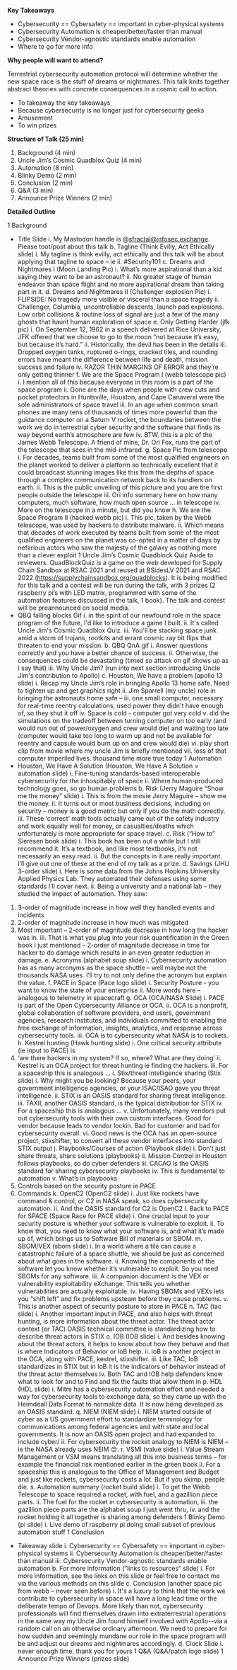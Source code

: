 **Key Takeaways**
-	Cybersecurity == Cybersafety == important in cyber-physical systems
-	Cybersecurity Automation is cheaper/better/faster than manual
-	Cybersecurity Vendor-agnostic standards enable automation
-	Where to go for more info

**Why people will want to attend?**

Terrestrial cybersecurity automation protocol will determine whether the new space race is the stuff of dreams or nightmares. This talk knits together abstract theories with concrete consequences in a cosmic call to action.
-	To takeaway the key takeaways
-	Because cybersecurity is no longer just for cybersecurity geeks
-	Amusement
-	To win prizes

**Structure of Talk (25 min)**
1. Background (4 min)
1. Uncle Jim’s Cosmic Quadblox Quiz (4 min)
1. Automation (8 min)
1. Blinky Demo (2 min)
1. Conclusion (2 min)
1. Q&A (3 min)
1. Announce Prize Winners (2 min)

**Detailed Outline**

1 Background
   *	Title Slide
i.	My Mastodon handle is @sfractal@infosec.exchange. Please toot/post about this talk
b.	Tagline (Think Evilly, Act Ethically slide)
i.	My tagline is think evilly, act ethically and this talk will be about applying that tagline to space – ie
ii.	#Security101
c.	Dreams and Nightmares  I (Moon Landing Pic)
i.	What’s more aspirational than a kid saying they want to be an astronaut?
ii.	No greater stage of human endeavor than space flight and no more aspirational dream than taking part in it.
d.	Dreams and Nightmares  II (Challenger explosion Pic)
i.	FLIPSIDE: No tragedy more visible or visceral than a space tragedy
ii.	Challenger, Columbia, uncontrollable descents, launch pad explosions. Low orbit collisions & routine loss of signal are just a few of the many ghosts that haunt human exploration of space
e.	Only Getting Harder (jfk pic)
i.	On September 12, 1962 in a speech delivered at Rice University, JFK offered that we choose to go to the moon “not because it’s easy, but because it’s hard.”
ii.	Historically, the devil has been in the details
iii.	Dropped oxygen tanks, ruptured o-rings, cracked tiles, and rounding errors have meant the difference between life and death, mission success and failure
iv.	RAZOR THIN MARGINS OF ERROR and they’re only getting thinner
f.	We are the Space Program I (webb telescope pic)
i.	I mention all of this because everyone in this room is a part of the space program
ii.	Gone are the days when people with crew cuts and pocket protectors in Huntsville, Houston, and Cape Canaveral were the sole administrators of space travel
iii.	In an age when common smart phones are many tens of thousands of times more powerful than the guidance computer on a Saturn V rocket, the boundaries between the work we do in terrestrial cyber security and the software that finds its way beyond earth’s atmosphere are few
iv.	BTW, this is a pic of the James Webb Telescope. A friend of mine, Dr. Ori Fox, runs the part of the telescope that sees in the mid-infrared.
g.	Space Pic from telescope
i.	For decades, teams built from some of the most qualified engineers on the planet worked to deliver a platform so technically excellent that it could broadcast stunning images like this from the depths of space through a complex communication network back to its handlers on earth.
ii.	This is the public unveiling of this picture and you are the first people outside the telescope
iii.	Ori info summary here on how many computers, much software, how much open source … in telescope
iv.	More on the telescope in a minute, but did you know
h.	We are the Space Program II (hacked webb pic)
i.	This pic, taken by the Webb telescope, was used by hackers to distribute malware.
ii.	Which means that decades of work executed by teams built from some of the most qualified engineers on the planet was co-opted in a matter of days by nefarious actors who saw the majesty of the galaxy as nothing more than a clever exploit
1 Uncle Jim’s Cosmic Quadblock Quiz
Aside to reviewers. QuadBlockQuiz is a game on the web developed for Supply Chain Sandbox at RSAC 2021 and reused at BSidesLV 2021 and RSAC 2022 (https://supplychainsandbox.org/quadblocks). It is being modified for this talk and a contest will be run during the talk, with 3 prizes (2 raspberry pi’s with LED matrix, programmed with some of the automation features discussed in the talk, 1 book). The talk and contest will be preannounced on social media.
   *	QBQ falling blocks Gif
i.	in the spirit of our newfound role in the space program of the future, I'd like to introduce a game I built.
ii.	It's called Uncle Jim's Cosmic Quadblox Quiz.
iii.	You'll be stacking space junk amid a storm of trojans, rootkits and errant cosmic ray bit flips that threaten to end your mission.
b.	QBQ QnA gif
i.	Answer questions correctly and you have a better chance of success.
ii.	Otherwise, the consequences could be devastating (timed so attack on gif shows up as I say that)
iii.	Why Uncle Jim? (run into next section introducing Uncle Jim's contribution to Apollo)
c.	Houston, We have a problem (apollo 13 slide)
i.	Recap my Uncle Jim’s role in bringing Apollo 13 home safe. Need to tighten up and get graphics right
ii.	Jim Sparrell (my uncle) role in bringing the astronauts home safe –
iii.	one small computer, necessary for real-time reentry calculations, used power they didn't have enough of, so they shut it off
iv.	Space is cold - computer got very cold
v.	did the simulations on the tradeoff between turning computer on too early (and would run out of power/oxygen and crew would die) and waiting too late (computer would take too long to warm up and not be available for reentry and capsule would burn up on and crew would die)
vi.	play short clip from movie where my uncle Jim is briefly mentioned
vii.	loss of that computer imperiled lives. thousand time more true today
1 Automation
   *	Houston, We Have A Solution (Houston, We Have A Solution = automation slide)
i.	Fine-tuning standards-based interoperable cybersecurity for the inhospitably of space
ii.	Where human-produced technology goes, so go human problems
b.	Risk (Jerry Maguire “Show me the money” slide)
i.	This is from the movie Jerry Maguire – show me the money.
ii.	It turns out or most business decisions, including on security – money is a good metric but only if you do the math correctly.
iii.	These ‘correct’ math tools actually came out of the safety industry and work equally well for money, or casualties/deaths which unfortunately is more appropriate for space travel.
c.	Risk (“How to” Sieresen book slide)
i.	This book has been out a while but I still recommend it. It’s a textbook, and like most textbooks, it’s not necessarily an easy read.
ii.	But the concepts in it are really important. I’ll give out one of these at the end of my talk as a prize.
d.	Savings (JHU 3-order slide)
i.	Here is some data from the Johns Hopkins University Applied Physics Lab. They automated their defenses using some standards I’ll  cover next.
ii.	Being a university and a national lab – they studied the impact of automation. They saw:
1.	3-order of magnitude increase in how well they handled events and incidents
2.	2-order of magnitude increase in how much was mitigated
3.	Most important – 2-order of magnitude decrease in how long the hacker was in.
iii.	That is what you plug into your risk quantification in the Green book I just mentioned – 2-order of magnitude decrease in time for hacker to do damage which results in an even greater reduction in damage.
e.	Acronyms (alphabet soup slide)
i.	Cybersecurity automation has as many acronyms as the space shuttle – well maybe not the thousands NASA uses. I’ll try to not only define the acronym but explain the value.
f.	PACE in Space (Pace logo slide)
i.	Security Posture - you want to know the state of your enterprise
ii.	More words here – analogous to telemetry in spacecraft
g.	OCA (OCA/NASA Slide)
i.	PACE is part of the Open Cybersecurity Alliance or OCA.
ii.	OCA is a nonprofit, global collaboration of software providers, end users, government agencies, research institutes, and individuals committed to enabling the free exchange of information, insights, analytics, and response across cybersecurity tools.
iii.	OCA is to cybersecurity what NASA is to rockets.
h.	Kestrel hunting (Hawk hunting slide)
i.	One critical security attribute (ie input to PACE) is
1.	‘are there hackers in my system? If so, where? What are they doing’
ii.	Kestrel is an OCA project for threat hunting ie finding the hackers.
iii.	For a spaceship this is analogous …
i.	Stix/threat intelligence sharing (Stix slide)
i.	Why might you be looking? Because your peers, your government intelligence agencies, or your ISAC/ISAO gave you threat intelligence.
ii.	STIX is an OASIS standard for sharing threat intelligence.
iii.	TAXII, another OASIS standard, is the typical distribution for STIX
iv.	For a spaceship this is analogous …
v.	Unfortunately, many vendors put out cybersecurity tools with their own custom interfaces. Good for vendor because leads to vendor lockin. Bad for customer and bad for cybersecurity overall.
vi.	Good news is the OCA has an open-source project, stixshifter, to convert all these vendor interfaces into standard STIX output
j.	Playbooks/Courses of action (Playbook slide)
i.	Don’t just share threats, share solutions (playbooks)
ii.	Mission Control in Houston follows playbooks, so do cyber defenders
iii.	CACAO is the OASIS standard for sharing cybersecurity playbooks
iv.	This is fundamental to automation
v.	What’s in playbooks
1.	Controls based on the security posture ie PACE
2.	Commands
k.	OpenC2 (OpenC2 slide)
i.	Just like rockets have command & control, or C2 in NASA speak, so does cybersecurity automation.
ii.	And the OASIS standard for C2 is OpenC2
l.	Back to PACE for SPACE (Space Race for PACE slide)
i.	One crucial input to your security posture is whether your software is vulnerable to exploit.
ii.	To know that, you need to know what your software is, and what it’s made up of, which brings us to Software Bill of materials or SBOM.
m.	SBOM/VEX (sbom slide)
i.	In a world where a tile can cause a catastrophic failure of a space shuttle, we should be just as concerned about what goes in the software.
ii.	Knowing the components of the software let you know whether it’s vulnerable to exploit. So you need SBOMs for any software.
iii.	A companion document is the VEX or vulnerability exploitability eXchange. This tells you whether vulnerabilities are actually exploitable.
iv.	Having SBOMs and VEXs lets you “shift left” and fix problems upsteam before they cause problems.
v.	This is another aspect of security posture to store in PACE
n.	TAC (tac slide)
i.	Another important input in PACE, and also helps with threat hunting, is more information about the threat actor. The threat actor context (or TAC) OASIS technical committee is standardizing how to describe threat actors in STIX
o.	IOB (IOB slide)
i.	And besides knowing about the threat actors, it helps to know about how they behave and that is where Indicators of Behavior or IoB help.
ii.	IoB is another project in the OCA, along with PACE, kestrel, stixshifter.
iii.	Like TAC, IoB standardizes in STIX but in IoB it is the indicators of behavior instead of the threat actor themselves
iv.	Both TAC and IOB help defenders know what to look for and to Find and fix the faults that allow them in
p.	HDL (HDL slide)
i.	Mitre has a cybersecurity automation effort and needed a way for cybersecurity tools to exchange data, so they came up with the Heimdeall Data Format to normalize data. It is now being developed as an OASIS standard.
q.	NIEM (NIEM slide)
i.	NIEM started outside of cyber as a US government effort to standardize terminology for communications among federal agencies and with state and local governments. It is now an OASIS open project and had expanded to include cyber/
ii.	For cybersecurity the rocket analogy to NIEM is NIEM – ie the NASA already uses NEIM 😊.
r.	VSMI (value slide)
i.	Value Stream Management or VSM means translating all this into business terms – for example the financial risk mentioned earlier in the green book
ii.	For a spaceship this is analogous to the Office of Management and Budget and just like rockets, cybersecurity costs a lot. But if you skimp, people die.
s.	Automation summary (rocket build slide)
i.	To get the Webb Telescope to space required a rocket, with fuel, and a gazillion piece parts.
ii.	The fuel for the rocket in cybersecurity is automation,
iii.	the gazillion piece parts are the alphabet soup I just went thru,
iv.	and the rocket holding it all together is sharing among defenders
1 Blinky Demo (pi slide)
i.	Live demo of raspberry pi doing small subset of previous automation stuff
1 Conclusion
   *	Takeaway slide
i.	Cybersecurity == Cybersafety == important in cyber-physical systems
ii.	Cybersecurity Automation is cheaper/better/faster than manual
iii.	Cybersecurity Vendor-agnostic standards enable automation
b.	For more information (“links to resources” slide)
i.	For more information, see the links on this slide or feel free to contact me via the various methods on this slide
c.	Conclusion (another space pic from webb – never seen before)
i.	It's a luxury to think that the work we contribute to cybersecurity in space will have a long lead time or the deliberate tempo of Devops. More likely than not, cybersecurity professionals will find themselves drawn into extraterrestrial operations in the same way my Uncle Jim found himself involved with Apollo--via a random call on an otherwise ordinary afternoon. We need to prepare for how sudden and seemingly mundane our role in the space program will be and adjust our dreams and nightmares accordingly.
d.	Clock Slide
i.	never enough time, thank you for yours
1 Q&A (Q&A/patch logo slide)
1 Announce Prize Winners (prizes slide)
